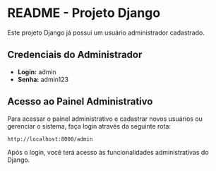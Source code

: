 # README - Projeto Django

Este projeto Django já possui um usuário administrador cadastrado.

## Credenciais do Administrador
- **Login:** admin  
- **Senha:** admin123  

## Acesso ao Painel Administrativo
Para acessar o painel administrativo e cadastrar novos usuários ou gerenciar o sistema, faça login através da seguinte rota:

```
http://localhost:8000/admin
```

Após o login, você terá acesso às funcionalidades administrativas do Django.

